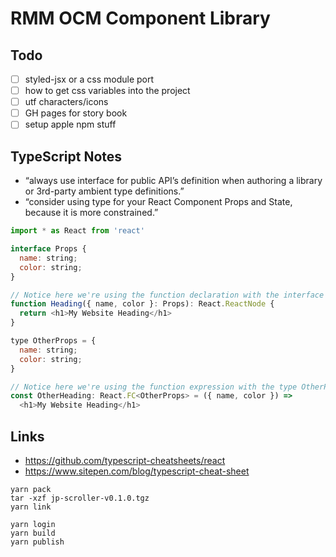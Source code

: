 # RMM OCM Component Library

## Todo

- [ ] styled-jsx or a css module port
- [ ] how to get css variables into the project
- [ ] utf characters/icons
- [ ] GH pages for story book
- [ ] setup apple npm stuff

## TypeScript Notes

- “always use interface for public API’s definition when authoring a library or 3rd-party ambient type definitions.”
- “consider using type for your React Component Props and State, because it is more constrained.”

```javascript
import * as React from 'react'

interface Props {
  name: string;
  color: string;
}

// Notice here we're using the function declaration with the interface Props
function Heading({ name, color }: Props): React.ReactNode {
  return <h1>My Website Heading</h1>
}

type OtherProps = {
  name: string;
  color: string;
}

// Notice here we're using the function expression with the type OtherProps
const OtherHeading: React.FC<OtherProps> = ({ name, color }) =>
  <h1>My Website Heading</h1>

```


## Links

- https://github.com/typescript-cheatsheets/react
- https://www.sitepen.com/blog/typescript-cheat-sheet


```
yarn pack
tar -xzf jp-scroller-v0.1.0.tgz
yarn link
```

```
yarn login
yarn build
yarn publish
```
